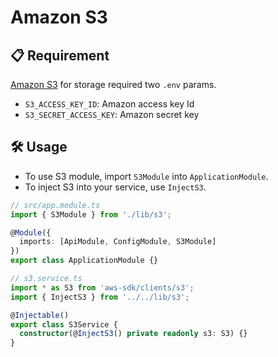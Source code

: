 # Amazon S3

## 📋 Requirement

[Amazon S3](https://github.com/firebase/firebase-admin-node) for storage required two `.env` params.

- `S3_ACCESS_KEY_ID`: Amazon access key Id
- `S3_SECRET_ACCESS_KEY`: Amazon secret key

## 🛠️ Usage

- To use S3 module, import `S3Module` into `ApplicationModule`.
- To inject S3 into your service, use `InjectS3`.

```ts
// src/app.module.ts
import { S3Module } from './lib/s3';

@Module({
  imports: [ApiModule, ConfigModule, S3Module]
})
export class ApplicationModule {}

// s3.service.ts
import * as S3 from 'aws-sdk/clients/s3';
import { InjectS3 } from '../../lib/s3';

@Injectable()
export class S3Service {
  constructor(@InjectS3() private readonly s3: S3) {}
}
```
